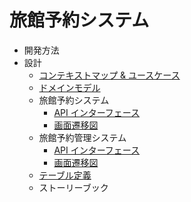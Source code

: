 # 旅館予約システム

-   開発方法
-   設計
    -   [コンテキストマップ & ユースケース](doc/context_map.md)
    -   [ドメインモデル](doc/domain_model.md)
    -   旅館予約システム
        -   [API インターフェース](doc/ryokan_reservation/openapi.yaml)
        -   [画面遷移図](doc/ryokan_reservation/flow.md)
    -   旅館予約管理システム
        -   [API インターフェース](doc/ryokan_reservation_admin/openapi.yaml)
        -   [画面遷移図](doc/ryokan_reservation_admin/flow.md)
    -   [テーブル定義](doc/table.md)
    -   ストーリーブック

